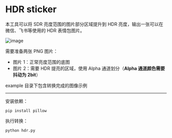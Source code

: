 # HDR sticker

本工具可以将 SDR 亮度范围的图片部分区域提升到 HDR 亮度，输出一张可以在微信、飞书等使用的 HDR 表情包图片。

![image](https://github.com/user-attachments/assets/817bf2e5-884d-4f20-96ee-bf1d59e29fa9)


需要准备两张 PNG 图片：
- 图片 1：正常亮度范围的底图
- 图片 2：需要 HDR 提亮的区域，使用 Alpha 通道划分（**Alpha 通道颜色需要抖动为 2bit**）

example 目录下包含转换完成的图像示例

---

安装依赖：
```
pip install pillow
```

执行转换：
```
python hdr.py
```
